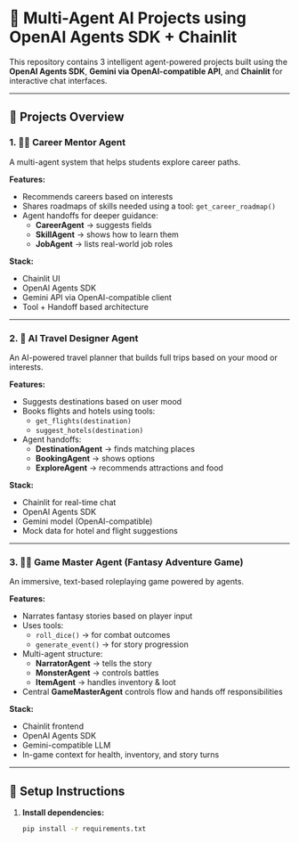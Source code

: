 # 🔮 Multi-Agent AI Projects using OpenAI Agents SDK + Chainlit

This repository contains 3 intelligent agent-powered projects built using the **OpenAI Agents SDK**, **Gemini via OpenAI-compatible API**, and **Chainlit** for interactive chat interfaces.

---

## 🚀 Projects Overview

### 1. 🧑‍🎓 Career Mentor Agent

A multi-agent system that helps students explore career paths.

**Features:**
- Recommends careers based on interests
- Shares roadmaps of skills needed using a tool: `get_career_roadmap()`
- Agent handoffs for deeper guidance:
  - **CareerAgent** → suggests fields
  - **SkillAgent** → shows how to learn them
  - **JobAgent** → lists real-world job roles

**Stack:**
- Chainlit UI
- OpenAI Agents SDK
- Gemini API via OpenAI-compatible client
- Tool + Handoff based architecture

---

### 2. 🧳 AI Travel Designer Agent

An AI-powered travel planner that builds full trips based on your mood or interests.

**Features:**
- Suggests destinations based on user mood
- Books flights and hotels using tools:
  - `get_flights(destination)`
  - `suggest_hotels(destination)`
- Agent handoffs:
  - **DestinationAgent** → finds matching places
  - **BookingAgent** → shows options
  - **ExploreAgent** → recommends attractions and food

**Stack:**
- Chainlit for real-time chat
- OpenAI Agents SDK
- Gemini model (OpenAI-compatible)
- Mock data for hotel and flight suggestions

---

### 3. 🧙‍♂️ Game Master Agent (Fantasy Adventure Game)

An immersive, text-based roleplaying game powered by agents.

**Features:**
- Narrates fantasy stories based on player input
- Uses tools:
  - `roll_dice()` → for combat outcomes
  - `generate_event()` → for story progression
- Multi-agent structure:
  - **NarratorAgent** → tells the story
  - **MonsterAgent** → controls battles
  - **ItemAgent** → handles inventory & loot
- Central **GameMasterAgent** controls flow and hands off responsibilities

**Stack:**
- Chainlit frontend
- OpenAI Agents SDK
- Gemini-compatible LLM
- In-game context for health, inventory, and story turns

---

## 🧰 Setup Instructions

1. **Install dependencies:**
   ```bash
   pip install -r requirements.txt
